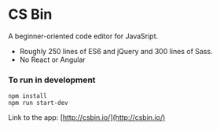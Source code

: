 # CS Bin
A beginner-oriented code editor for JavaSript.

- Roughly 250 lines of ES6 and jQuery and 300 lines of Sass.
- No React or Angular

### To run in development

```
npm install
npm run start-dev
```

Link to the app:
[http://csbin.io/](http://csbin.io/)
